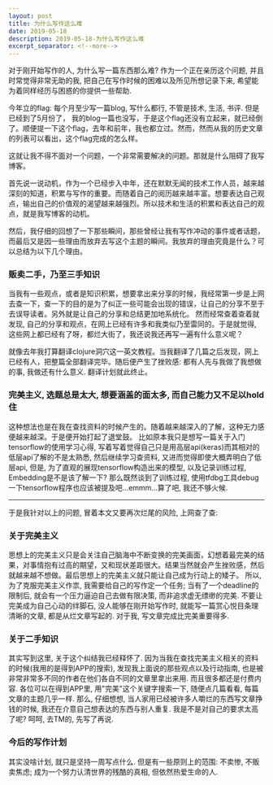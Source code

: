 ```yaml
---
layout: post
title: 为什么写作这么难
date: 2019-05-18
description: 2019-05-18-为什么写作这么难
excerpt_separator: <!--more-->
---
```


对于刚开始写作的人, 为什么写一篇东西那么难? 作为一个正在亲历这个问题, 并且时常觉得非常无助的我, 把自己在写作时候的困难以及所见所想记录下来,  希望能为着同样经历与困惑的你提供一些帮助. 

<!--more-->

今年立的flag: 每个月至少写一篇blog, 写什么都行, 不管是技术, 生活, 书评.  但是已经到了5月份了， 我的blog一篇也没写，于是这个flag还没有立起来，就已经倒了。顺便提一下这个flag，去年和前年，我也都立过。然而，然而从我的历史文章的列表可以看出，这个flag完成的怎么样。

这就让我不得不面对一个问题，一个非常需要解决的问题。那就是什么阻碍了我写博客。

首先说一说动机，作为一个已经步入中年，还在默默无闻的技术工作人员，越来越深刻的知道，积累与写作的重要。而随着自己的阅历越来越丰富。想要表达自己观点，输出自己的价值观的渴望越来越强烈。所以技术和生活的积累和表达自己的观点，就是我写博客的动机。

然后，我仔细的回想了一下那些瞬间，那些曾经让我有写作冲动的事件或者话题，而最后又是因一些理由而放弃去写这个主题的瞬间。我放弃的理由究竟是什么？可以总结为以下几个理由。

### 贩卖二手，乃至三手知识
当我有一些观点，或者是知识积累，想要拿出来分享的时候，我经常第一步是上网去查一下，查一下的目的是为了纠正一些可能会出现的错误，让自己的分享不至于去误导读者。另外就是让自己的分享和总结更加地系统化。
然而经常查着查着就发现, 自己的分享和观点，在网上已经有许多和我类似乃至雷同的。于是就觉得, 这些网上都已经有了呀，都烂大街了，我还说我还再写一遍有什么意义呢？

就像去年我打算翻译clojure洞穴这一英文教程。当我翻译了几篇之后发现，网上已经有人，把整篇全部翻译完毕。随后便产生了挫败感: 都有人先与我做了我想做的事, 我做还有什么意义. 翻译计划就此终止。

### 完美主义, 选题总是太大, 想要涵盖的面太多, 而自己能力又不足以hold住
这种想法也是在我在查找资料的时候产生的。随着越来越深入的了解，这种无力感便越来越深。于是便开始打起了退堂鼓。
比如原本我只是想写一篇关于入门tensorflow的使用学习心得, 写着写着觉得自己只是用高层api(keras)而其相对的低层api了解的不是太熟悉, 然后继续学习查资料, 又进而觉得即使大概弄明白了低层api, 但是, 为了直观的展现tensorflow构造出来的模型, 以及记录训练过程, Embedding是不是该了解一下? 那么既然谈到了训练过程, 使用tfdbg工具debug一下tensorflow程序也应该被提及吧…emmm…算了吧, 我还不够火候.

---

于是我针对以上的问题, 冒着本文又要再次烂尾的风险, 上网查了查:

### 关于完美主义
思想上的完美主义只是会关注自己脑海中不断变换的完美画面，幻想着最完美的结果，对事情抱有过高的期望，又和现状差距很大。结果当然就会产生挫败感，然后就越来越不想做。最后思想上的完美主义就只能让自己成为行动上的矮子。
所以, 为了克服完美主义作祟, 我需要给自己的写作定一个任务; 当有了一个deadline的限制后, 就会有一个压力逼迫自己去做有限决策, 而非追求虚无缥缈的完美. 
不要让完美成为自己心动的绊脚石, 没人能够在刚开始写作时, 就能写一篇赏心悦目条理清晰的文章, 都是从烂文章写起的. 对于我, 写文章完成比完美重要得多. 

### 关于二手知识
其实写到这里, 关于这个纠结我已经释怀了. 因为当我在查找完美主义相关的资料的时候(我用的是得到APP的搜索), 发现我上面说的那些观点以及行动指南, 也是被非常非常多不同的作者在他们各自不同的文章里拿出来用. 而且很多都还是付费内容. 各位可以在得到APP里, 用"完美"这个关键字搜索一下, 随便点几篇看看, 每篇文章的主题几乎一样. 
那么, 仔细想想, 当人家用已经被许多人嚼烂的东西写文章挣钱的时候, 我还在介意自己想表达的东西与别人重复. 我是不是对自己的要求太高了呢? 呵呵, 去TM的, 先写了再说. 

### 今后的写作计划
其实没啥计划, 就只是坚持一周写点什么. 但是有一些原则上的范围:
不卖惨, 不贩卖焦虑; 成为一个努力认清世界的残酷的真相, 但依然热爱生命的人.



